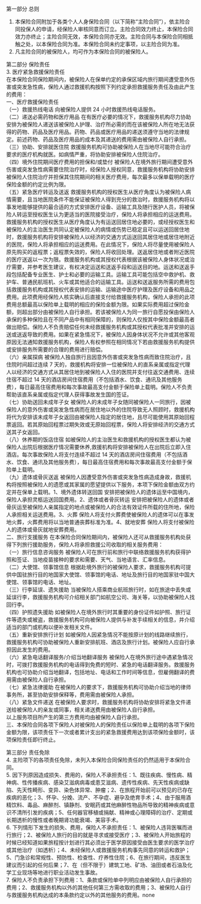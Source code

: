 第一部分 总则  
1. 本保险合同附加于各类个人人身保险合同（以下简称“主险合同”），依主险合同投保人的申请，经保险人审核同意而订立。主险合同效力终止，本保险合同效力亦终止；主险合同无效，本保险合同亦无效。主险合同与本保险合同相抵触之处，以本保险合同为准。本保险合同未约定事项，以主险合同为准。  
2. 凡主险合同的被保险人，均可作为本保险合同的被保险人。

第二部分 保险责任  
3. 医疗紧急救援保险责任  
在本保险合同保险期间内，被保险人在保单约定的承保区域内旅行期间遭受意外伤害或突发急性病，保险人通过救援机构按照下列约定承担救援服务责任及由此产生的费用：  
一、医疗救援保险责任  
（一）救援热线电话 向被保险人提供 24 小时救援热线电话服务。  
（二）递送必需药物和医疗用品 在有医疗必要的情况下，救援服务机构尽力协助安排为被保险人递送该被保险人护理、治疗所必需的而在该被保险人所在地无法获得的药物、药品及医疗用品。药物、药品或医疗用品的递送须遵守当地的法律规定。前述药物、药品及医疗用品的成本及其递送的费用需由被保险人自行承担。  
（三）协助、安排就医住院 救援服务机构可协助被保险人在当地尽可能符合治疗要求的医疗机构就医。如病情严重，将协助安排被保险人住院治疗。  
（四）境外住院期间医疗费用的担保和/或垫付 被保险人在境外旅行期间遭受意外伤害或突发急性病需要住院治疗时，经保险人授权同意，救援服务机构将协助安排被保险人住院治疗并担保其住院期间的相关医疗费用，每次最多以保单载明的医疗保险金额的约定比例为限。  
（五）紧急医疗转运及送返 救援服务机构的授权医生从医疗角度认为被保险人病情需要，且当地医院条件不能保证被保险人得到充分的救治时，救援服务机构将以事发地能够提供的最合适的方式安排医疗设备、运输工具及随行医护人员，将被保险人转运至授权医生认为更适当的医院接受治疗，保险人将承担相应的运送费用。救援服务机构的授权医生从医疗角度认为有运送回居住地必要的，或经授权医生和被保险人的主治医生共同认定被保险人的病情或伤势已稳定且可以运送回居住地时，救援服务机构将安排被保险人以经济的交通方式运送回其居住地或居住地附近的医院，保险人将承担相应的运送费用。在此情况下，保险人将尽量使用被保险人原先购买的返程票；返程票失效的，保险人将收回处理。送返居住地或者附近医院的医疗送返以一次为限。救援服务机构或其授权代表根据该被保险人身体状况或治疗需要，并参考医生建议，有权决定运送和送返手段和运送目的地。运送和送返手段包括配备专业医生、护士和必要的运输工具。运输工具可能包括空中救护机、救护车、普通民航班机、火车或其他适合的运输工具。运送和送返服务所需的费用包括救援服务机构或其授权代表安排的运输、运输途中医疗护理及医疗设备和用品之费用。此项费用经保险人核实确认后直接支付给救援服务机构，保险人承担的此项费用总额最高以保险单上载明的相应的保险金额为限。如果实际费用超过保险金额，则超出部分由被保险人自行承担。若该被保险人为同一旅行自愿投保由保险人承保的多种保险且在不同产品中有相同保障的，则保险人仅按其中保险金额最高者做出赔偿。保险人不负责赔偿任何未经救援服务机构或其授权代表批准并安排的运送或送返导致的费用。如果在紧急情况下，被保险人因身体状况不允许或其他客观原因无法通知救援服务机构，保险人有权参照在相同情况下若由救援服务机构提供或安排服务所需要的合理的费用进行赔偿。  
（六）亲属探病 被保险人独自旅行且因意外伤害或突发急性病而致住院治疗，且住院时间超过连续 7 天的，救援机构将安排一位被保险人的直系亲属或指定代理人以经济的交通方式从其居住地到被保险人入住的医院并支付往返交通费用、连续住宿不超过 14 天的酒店房间住宿费用（不包括酒水、饮食、通讯及其他服务费），每日最高住宿费用和每次事故最高支付金额于保险单上载明。保险人不负责帮助该直系亲属或指定代理人获得事故发生国的签证。  
（七）协助送回未成年子女 被保险人的未成年子女随同被保险人一同旅行，因被保险人的意外伤害或突发急性病而在居住地以外的住院导致无人照顾时，救援机构将代为安排该未成年子女返回由被保险人指定的居住地，且尽可能使用其原始回程票返回。若其原始回程票过期失效或无原始回程票，保险人将安排经济的交通方式送其子女返回。  
（八）休养期的饭店住宿 如被保险人的主治医生和救援机构的授权医生都认为被保险人出院后根据医疗情况需要休养,救援机构将安排被保险人在出院后立即入住酒店。每次事故保险人将支付连续不超过 14 天的酒店房间住宿费用（不包括酒水、饮食、通讯及其他服务费），每日最高住宿费用和每次事故最高支付金额于保险单上载明。  
（九）遗体或骨灰送返 被保险人因遭受意外伤害或突发急性病造成身故，救援机构将按照被保险人的遗愿或其家属的愿望提供以下服务，本项下保险金额由双方约定并在保单上载明。1、境外遗体转送回国 安排把被保险人的遗体运至中国境内，保险人承担灵柩运送回国费用。2、遗体或者骨灰转运 安排把被保险人的遗体或者骨灰运至被保险人亲属指定的地点或被保险人的合法有效证件所载的住所地，保险人承担相关运送费用。3、火葬 保险人将支付火葬费使被保险人的遗体可以在事发地火葬，火葬费用将以当地普通丧葬标准为准。4、就地安葬 保险人将支付被保险人的遗体或骨灰就地安葬费用。  
二、旅行支援服务 在本保险合同保险期间内，被保险人还可从救援服务机构处获得下列旅行援助服务，保险人将承担救援公司收取的相关服务费用：  
（一）旅行信息咨询服务 被保险人可在旅行前和旅行中联络救援服务机构获得护照和签证、当地疫苗接种的要求和需要、天气、当地语言、汇率信息。  
（二）大使馆、领事馆信息 根据赴境外旅行的被保险人要求，救援服务机构可提供中国驻旅行目的地国家大使馆、领事馆的电话、地址及旅行目的地国家驻中国大使馆、领事馆的电话、地址。  
（三）行李延误、遗失援助 当被保险人搭乘商业航班旅行时，如在旅途中丢失或延误行李，救援服务机构可介绍相关部门如航空公司、海关等，以协助被保险人找回行李。  
（四）护照遗失援助 如被保险人在境外旅行时其重要的身份证件如护照、旅行证件等遗失或被盗，救援服务机构可向被保险人提供与补发手续相关的信息，并介绍适当的部门或机构以便补发相关文件。  
（五）重新安排旅行计划 如被保险人因紧急情况不能按原计划的线路继续旅行，救援服务机构可协助被保险人重新安排航班、酒店及旅行计划。被保险人应自行承担因此发生的费用。  
（六）紧急电话翻译服务/介绍当地翻译服务 被保险人在境外旅行途中遇紧急情况时，可拨打救援服务机构的电话得到免费的短时、紧急的电话翻译服务。救援服务机构也可协助介绍当地翻译，包括地址、电话和工作时间等信息，但雇佣翻译的费用需由被保险人自行承担。  
（七）紧急法律援助 在被保险人的要求下，救援服务机构可协助介绍当地的律师事务所，甚至协助安排保释等，费用需由被保险人承担。  
（八）紧急文件递送 在被保险人要求时，救援服务机构将协助安排将紧急文件递送给被保险人的亲友或同事，相关递送费用由被保险人自行承担。  
以上服务项目所产生的第三方费用均由被保险人自行承担。  
三、本保险合同各项下保险人对被保险人的保险责任以保险单上载明的各项下保险金额为限，该项责任下一次或者累计支出的紧急救援费用达到该项保险金额时，该项保险责任即行终止。

第三部分 责任免除  
4. 主险项下的各项责任免除，未列入本保险合同保险责任的仍然适用于本保险合同。  
5. 因下列原因造成损失、费用的，保险人不承担责任：1、既往疾病、慢性病、精神病、性传播疾病、感染艾滋病病毒或患艾滋病、遗传性疾病、先天性疾病或缺陷、先天性畸形、变异、染色体异常、肿瘤；2、在旅程开始前可以预见的已存在疾病的恶化；3、怀孕、分娩、流产、不孕症、避孕及绝育手术；4、由于服用酒精饮料、毒品、麻醉剂、镇静剂、安眠药或其他麻醉性物品所导致的精神疾病或意识不清所引发的疾病；5、任何器官移植或捐献、精神或心理障碍的治疗、定期或长期透析的慢性或者晚期肾功能衰竭、美容手术。  
6. 下列情形下发生的损失、费用，保险人不承担责任：1、被保险人违背医嘱而进行旅行；2、被保险人旅行的目的就是寻求或接受医疗；3、被保险人开始旅程的时候已经知道如果旅程按计划进行其必须出于医学原因接受由医生要求的医学治疗或其他治疗（如透析）；4、未经保险人或救援服务机构事先同意的转运和救护；5、门急诊和常规性、预防性、检查性、疗养性住院；6、在旅行期间，违反医生建议而引起的任何后果；7、在（但不限于）建筑工地、矿场、油田或者石油及化学工业现场等地进行职业活动发生事故。  
7. 保险人不负责承担下列费用：1、条款或保险单中列明应由被保险人自行承担的费用；2、救援服务机构以外的其他任何第三方需收取的费用；3、被保险人自行与救援服务机构达成的本条款约定以外的其他服务的费用。none